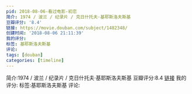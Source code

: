 ```yaml
---
pid: 2018-08-06-看过电影-初恋
简介: 1974 / 波兰 / 纪录片 / 克日什托夫·基耶斯洛夫斯基
豆瓣评分: '8.4'
链接: https://movie.douban.com/subject/1482348/
创建时间: '2018-08-06 21:11:39'
我的评分:
标签: 基耶斯洛夫斯基
评论:
tags: [douban]
categories: [timeline]
---
```

简介:1974 / 波兰 / 纪录片 / 克日什托夫·基耶斯洛夫斯基
豆瓣评分:8.4
[链接](https://movie.douban.com/subject/1482348/)
我的评分:
标签:基耶斯洛夫斯基
评论:
